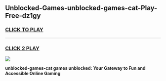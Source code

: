 
## Unblocked-Games-unblocked-games-cat-Play-Free-dz1gy
<h3>
<a href="https://premium76.site?title=unblocked-games-cat&ref=09A">CLICK TO PLAY</a></h3>
<hr>

<h3>
<a href="https://premium76.site?title=unblocked-games-cat&ref=09A">CLICK 2 PLAY</a>
  
</h3>

<a href="https://premium76.site?title=unblocked-games-cat&ref=09A"><img src="https://clearcache.store/games.png"></a>


**unblocked-games-cat games unblocked: Your Gateway to Fun and Accessible Online Gaming**
